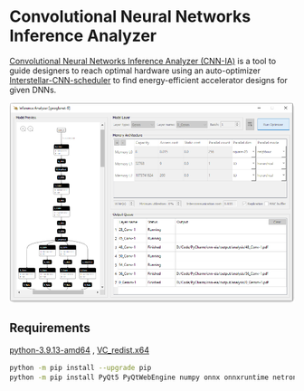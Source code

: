 # Convolutional Neural Networks Inference Analyzer

[Convolutional Neural Networks Inference Analyzer (CNN-IA)](https://github.com/e-ahmedwaleed/cnn-ia)
is a tool to guide designers to reach optimal hardware using an auto-optimizer
[Interstellar-CNN-scheduler](https://github.com/xuanyoya/Interstellar-CNN-scheduler)
to find energy-efficient accelerator designs for given DNNs.

![inference-analyzer-google-net](imgs/screenshot-windows.png)

## Requirements

[python-3.9.13-amd64](https://www.python.org/downloads/release/python-3913/)
, [VC_redist.x64](https://docs.microsoft.com/en-us/cpp/windows/latest-supported-vc-redist?view=msvc-170)

```sh
python -m pip install --upgrade pip
python -m pip install PyQt5 PyQtWebEngine numpy onnx onnxruntime netron tf2onnx fpdf
```
